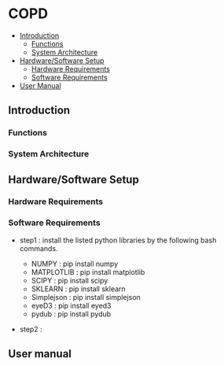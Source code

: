 # COPD
* [Introduction](#introduction)
  * [Functions](#functions)
  * [System Architecture](#system-architecture) 
* [Hardware/Software Setup](#hardwaresoftware-setup)
  * [Hardware Requirements](#hardware-requirements)
  * [Software Requirements](#software-requirements)
* [User Manual](#user-manual)
  
## Introduction
### Functions
### System Architecture

## Hardware/Software Setup
### Hardware Requirements
### Software Requirements
* step1 : install the listed python libraries by the following bash commands.
  * NUMPY : pip install numpy
  * MATPLOTLIB : pip install matplotlib
  * SCIPY : pip install scipy
  * SKLEARN : pip install sklearn
  * Simplejson : pip install simplejson
  * eyeD3 : pip install eyed3
  * pydub : pip install pydub
  
* step2 : 


## User manual
